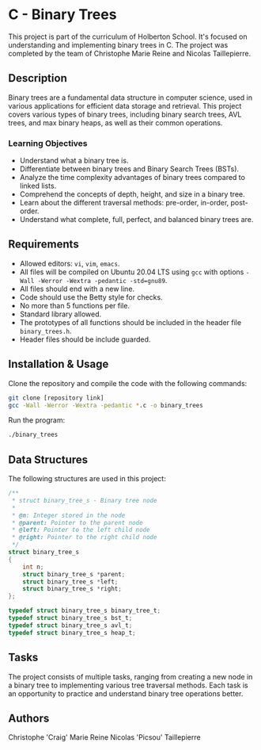 # C - Binary Trees

This project is part of the curriculum of Holberton School. It's focused on understanding and implementing binary trees in C. The project was completed by the team of Christophe Marie Reine and Nicolas Taillepierre.

## Description

Binary trees are a fundamental data structure in computer science, used in various applications for efficient data storage and retrieval. This project covers various types of binary trees, including binary search trees, AVL trees, and max binary heaps, as well as their common operations.

### Learning Objectives

- Understand what a binary tree is.
- Differentiate between binary trees and Binary Search Trees (BSTs).
- Analyze the time complexity advantages of binary trees compared to linked lists.
- Comprehend the concepts of depth, height, and size in a binary tree.
- Learn about the different traversal methods: pre-order, in-order, post-order.
- Understand what complete, full, perfect, and balanced binary trees are.

## Requirements

- Allowed editors: `vi`, `vim`, `emacs`.
- All files will be compiled on Ubuntu 20.04 LTS using `gcc` with options `-Wall -Werror -Wextra -pedantic -std=gnu89`.
- All files should end with a new line.
- Code should use the Betty style for checks.
- No more than 5 functions per file.
- Standard library allowed.
- The prototypes of all functions should be included in the header file `binary_trees.h`.
- Header files should be include guarded.

## Installation & Usage

Clone the repository and compile the code with the following commands:

```bash
git clone [repository link]
gcc -Wall -Werror -Wextra -pedantic *.c -o binary_trees
```

Run the program:

```bash
./binary_trees
```

## Data Structures
The following structures are used in this project:

```c
/**
 * struct binary_tree_s - Binary tree node
 *
 * @n: Integer stored in the node
 * @parent: Pointer to the parent node
 * @left: Pointer to the left child node
 * @right: Pointer to the right child node
 */
struct binary_tree_s
{
    int n;
    struct binary_tree_s *parent;
    struct binary_tree_s *left;
    struct binary_tree_s *right;
};

typedef struct binary_tree_s binary_tree_t;
typedef struct binary_tree_s bst_t;
typedef struct binary_tree_s avl_t;
typedef struct binary_tree_s heap_t;
```

## Tasks
The project consists of multiple tasks, ranging from creating a new node in a binary tree to implementing various tree traversal methods. Each task is an opportunity to practice and understand binary tree operations better.

## Authors
Christophe 'Craig' Marie Reine
Nicolas 'Picsou' Taillepierre
